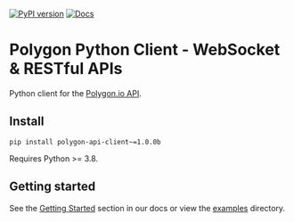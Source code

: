 [![PyPI version](https://badge.fury.io/py/polygon-api-client.svg)](https://badge.fury.io/py/polygon-api-client)
[![Docs](https://readthedocs.org/projects/polygon-api-client/badge/?version=latest)](https://polygon-api-client.readthedocs.io/en/latest/)

# Polygon Python Client - WebSocket & RESTful APIs

Python client for the [Polygon.io API](https://polygon.io).

## Install

`pip install polygon-api-client~=1.0.0b`

Requires Python >= 3.8.

## Getting started
See the [Getting Started](https://polygon-api-client.readthedocs.io/en/latest/Getting-Started.html)
section in our docs or view the [examples](./examples) directory.
